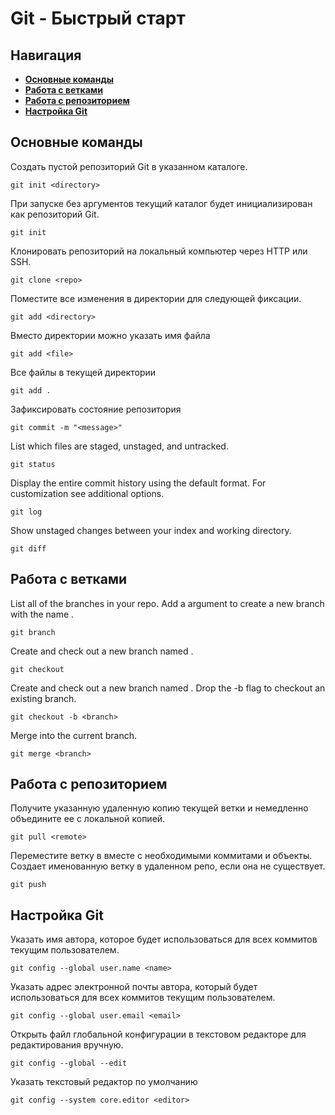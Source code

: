 # Git - Быстрый старт

## Навигация

- [**Основные команды**](#Основные-команды)
- [**Работа с ветками**](#Работа-с-ветками)
- [**Работа с репозиторием**](#Работа-с-репозиторием)
- [**Настройка Git**](#Настройка-Git)

## Основные команды

Создать пустой репозиторий Git в указанном каталоге.
```
git init <directory>
```

При запуске без аргументов текущий каталог будет инициализирован как репозиторий Git.
```
git init
```

Клонировать репозиторий на локальный компьютер через HTTP или SSH.
```
git clone <repo>
```

Поместите все изменения в директории для следующей фиксации.
```
git add <directory>
```

Вместо директории можно указать имя файла
```
git add <file>
```

Все файлы в текущей директории
```
git add .
```

Зафиксировать состояние репозитория
```
git commit -m "<message>"
```

List which files are staged, unstaged, and untracked.
```
git status
```

Display the entire commit history using the default format.
For customization see additional options.
```
git log
```

Show unstaged changes between your index and
working directory.
```
git diff
```

## Работа с ветками
List all of the branches in your repo. Add a <branch> argument to
create a new branch with the name <branch>.
```
git branch
```

Create and check out a new branch named <branch>.
```
git checkout
```

Create and check out a new branch named <branch>.
Drop the -b flag to checkout an existing branch.
```
git checkout -b <branch>
```

Merge <branch> into the current branch.
```
git merge <branch>
```

## Работа с репозиторием

Получите указанную удаленную копию текущей ветки и немедленно объедините ее с локальной копией.
```
git pull <remote>
```

Переместите ветку в <remote> вместе с необходимыми коммитами и
объекты. Создает именованную ветку в удаленном репо, если она не существует.
```
git push
```

## Настройка Git

Указать имя автора, которое будет использоваться для всех коммитов текущим пользователем.
```
git config --global user.name <name>
```

Указать адрес электронной почты автора, который будет использоваться для всех коммитов текущим пользователем.
```
git config --global user.email <email>
```

Открыть файл глобальной конфигурации в текстовом редакторе для редактирования вручную.
```
git config --global --edit
```

Указать текстовый редактор по умолчанию
```
git config --system core.editor <editor>
```